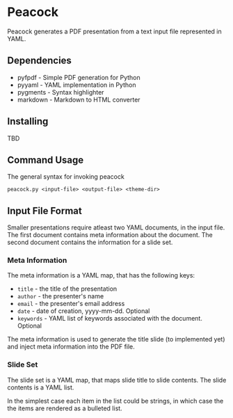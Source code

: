 # Peacock

Peacock generates a PDF presentation from a text input file 
represented in YAML.

## Dependencies

  * pyfpdf - Simple PDF generation for Python
  * pyyaml - YAML implementation in Python
  * pygments - Syntax highlighter
  * markdown - Markdown to HTML converter

## Installing

TBD

## Command Usage

The general syntax for invoking peacock

    peacock.py <input-file> <output-file> <theme-dir>

## Input File Format

Smaller presentations require atleast two YAML documents, in the input
file. The first document contains meta information about the
document. The second document contains the information for a slide
set.

### Meta Information

The meta information is a YAML map, that has the following keys:

  * `title` - the title of the presentation
  * `author` - the presenter's name
  * `email` - the presenter's email address
  * `date` - date of creation, yyyy-mm-dd. Optional
  * `keywords` - YAML list of keywords associated with the
    document. Optional

The meta information is used to generate the title slide (to
implemented yet) and inject meta information into the PDF file.

### Slide Set

The slide set is a YAML map, that maps slide title to slide
contents. The slide contents is a YAML list.

In the simplest case each item in the list could be strings, in which
case the the items are rendered as a bulleted list.